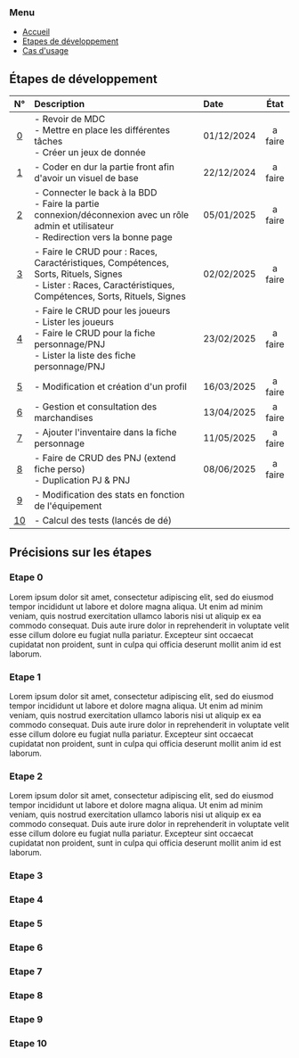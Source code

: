 ### Menu
* [Accueil](README.md)
* [Etapes de développement](_etape_dev.md)
* [Cas d'usage](_uc.md)

## Étapes de développement
| N° | Description                                                                                                                                                      | Date       |  État   |
|:--:|:-----------------------------------------------------------------------------------------------------------------------------------------------------------------|:-----------|:-------:|
| [0](#etape-0)  | - Revoir de MDC<br/>- Mettre en place les différentes tâches <br/>- Créer un jeux de donnée                                                                      | 01/12/2024 | a faire |
| [1](#etape-1)  | - Coder en dur la partie front afin d'avoir un visuel de base                                                                                                    | 22/12/2024 | a faire |
| [2](#etape-2)  | - Connecter le back à la BDD <br/>- Faire la partie connexion/déconnexion avec un rôle admin et utilisateur<br/>- Redirection vers la bonne page                 | 05/01/2025 | a faire |
| [3](#etape-3)  | - Faire le CRUD pour : Races, Caractéristiques, Compétences, Sorts, Rituels, Signes <br/>- Lister : Races, Caractéristiques, Compétences, Sorts, Rituels, Signes | 02/02/2025 | a faire |
| [4](#etape-4)  | - Faire le CRUD pour les joueurs<br/>- Lister les joueurs<br/>- Faire le CRUD pour la fiche personnage/PNJ<br/>- Lister la liste des fiche personnage/PNJ        | 23/02/2025 | a faire |
| [5](#etape-5)  | - Modification et création d'un profil                                                                                                                           | 16/03/2025 | a faire |
| [6](#etape-6)  | - Gestion et consultation des marchandises                                                                                                                       | 13/04/2025 | a faire |
| [7](#etape-7)  | - Ajouter l'inventaire dans la fiche personnage                                                                                                                  | 11/05/2025 | a faire |
| [8](#etape-8)  | - Faire de CRUD des PNJ (extend fiche perso)<br/>- Duplication PJ & PNJ                                                                                          | 08/06/2025 | a faire |
| [9](#etape-9)  | - Modification des stats en fonction de l'équipement                                                                                                             |            |         |
| [10](#etape-10) | - Calcul des tests (lancés de dé)                                                                                                                                |            |         |

## Précisions sur les étapes
### <a name="etape-0"></a>Etape 0
Lorem ipsum dolor sit amet, consectetur adipiscing elit, sed do eiusmod tempor incididunt ut labore et dolore magna aliqua. Ut enim ad minim veniam, quis nostrud exercitation ullamco laboris nisi ut aliquip ex ea commodo consequat. Duis aute irure dolor in reprehenderit in voluptate velit esse cillum dolore eu fugiat nulla pariatur. Excepteur sint occaecat cupidatat non proident, sunt in culpa qui officia deserunt mollit anim id est laborum.
### <a name="etape-1"></a>Etape 1
Lorem ipsum dolor sit amet, consectetur adipiscing elit, sed do eiusmod tempor incididunt ut labore et dolore magna aliqua. Ut enim ad minim veniam, quis nostrud exercitation ullamco laboris nisi ut aliquip ex ea commodo consequat. Duis aute irure dolor in reprehenderit in voluptate velit esse cillum dolore eu fugiat nulla pariatur. Excepteur sint occaecat cupidatat non proident, sunt in culpa qui officia deserunt mollit anim id est laborum.
### <a name="etape-2"></a>Etape 2
Lorem ipsum dolor sit amet, consectetur adipiscing elit, sed do eiusmod tempor incididunt ut labore et dolore magna aliqua. Ut enim ad minim veniam, quis nostrud exercitation ullamco laboris nisi ut aliquip ex ea commodo consequat. Duis aute irure dolor in reprehenderit in voluptate velit esse cillum dolore eu fugiat nulla pariatur. Excepteur sint occaecat cupidatat non proident, sunt in culpa qui officia deserunt mollit anim id est laborum.
### <a name="etape-3"></a>Etape 3
### <a name="etape-4"></a>Etape 4
### <a name="etape-5"></a>Etape 5
### <a name="etape-6"></a>Etape 6
### <a name="etape-7"></a>Etape 7
### <a name="etape-8"></a>Etape 8
### <a name="etape-9"></a>Etape 9
### <a name="etape-10"></a>Etape 10